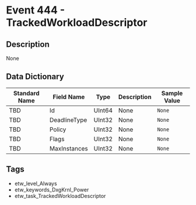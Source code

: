 # Event 444 - TrackedWorkloadDescriptor

## Description
None

## Data Dictionary
|Standard Name|Field Name|Type|Description|Sample Value|
|---|---|---|---|---|
|TBD|Id|UInt64|None|`None`|
|TBD|DeadlineType|UInt32|None|`None`|
|TBD|Policy|UInt32|None|`None`|
|TBD|Flags|UInt32|None|`None`|
|TBD|MaxInstances|UInt32|None|`None`|

## Tags
* etw_level_Always
* etw_keywords_DxgKrnl_Power
* etw_task_TrackedWorkloadDescriptor